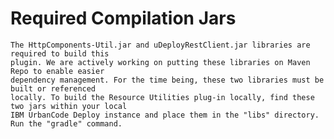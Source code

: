 # Required Compilation Jars
    The HttpComponents-Util.jar and uDeployRestClient.jar libraries are required to build this
    plugin. We are actively working on putting these libraries on Maven Repo to enable easier
    dependency management. For the time being, these two libraries must be built or referenced
    locally. To build the Resource Utilities plug-in locally, find these two jars within your local
    IBM UrbanCode Deploy instance and place them in the "libs" directory. Run the "gradle" command.
